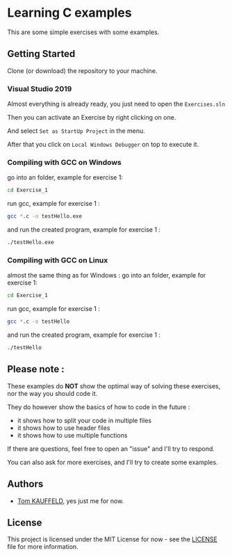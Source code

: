 # Learning C examples
This are some simple exercises with some examples.

## Getting Started
Clone (or download) the repository to your machine.
### Visual Studio 2019
Almost everything is already ready, you just need to open the ``Exercises.sln``

Then you can activate an Exercise by right clicking on one.

And select ``Set as StartUp Project`` in the menu.

After that you click on ``Local Windows Debugger`` on top to execute it.

### Compiling with GCC on Windows
go into an folder, example for exercise 1:
```bash
cd Exercise_1
```
run gcc, example for exercise 1 :
```bash
gcc *.c -o testHello.exe
```
and run the created program, example for exercise 1 :
```bash
./testHello.exe
```

### Compiling with GCC on Linux
almost the same thing as for Windows :
go into an folder, example for exercise 1:
```bash
cd Exercise_1
```
run gcc, example for exercise 1 :
```bash
gcc *.c -o testHello
```
and run the created program, example for exercise 1 :
```bash
./testHello
```

## Please note :
These examples do **NOT** show the optimal way of solving these exercises, nor the way you should code it.

They do however show the basics of how to code in the future :
 - it shows how to split your code in multiple files
 - it shows how to use header files
 - it shows how to use multiple functions

If there are questions, feel free to open an "issue" and I'll try to respond.

You can also ask for more exercises, and I'll try to create some examples.

## Authors
 * [Tom KAUFFELD](https://github/TomKauffeld), yes just me for now.

## License
This project is licensed under the MIT License for now - see the [LICENSE](https://github.com/TomKauffeld/Learning_C_examples/blob/master/LICENSE) file for more information.
